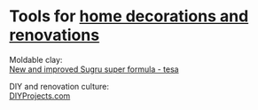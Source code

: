 
# Tools for [home decorations and renovations](https://adequate.life/decorations-renovations/)

Moldable clay:  
[New and improved Sugru super formula - tesa](https://www.tesa.com/en/consumer/repairing/sugru)

DIY and renovation culture:  
[DIYProjects.com](https://diyprojects.com/)
